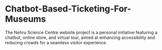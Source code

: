 # Chatbot-Based-Ticketing-For-Museums
The Nehru Science Centre website project is a personal initiative featuring a chatbot, online store, and virtual tour, aimed at enhancing accessibility and reducing crowds for a seamless visitor experience.
